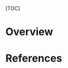 [TOC]

# Overview


# References

[wiki]: https://en.wikipedia.org/wiki/Tcl
[home]: http://www.tcl.tk/
